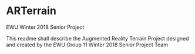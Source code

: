 # ARTerrain
EWU Winter 2018 Senior Project

This readme shall describe the Augmented Reality Terrain Project designed and created by the EWU Group 11 Winter 2018 Senior Project Team
